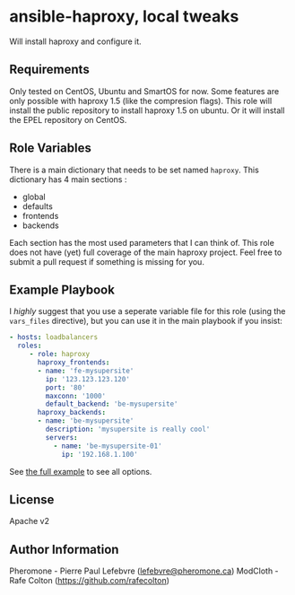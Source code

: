 ansible-haproxy, local tweaks
========

Will install haproxy and configure it.

Requirements
------------

Only tested on CentOS, Ubuntu and SmartOS for now.
Some features are only possible with haproxy 1.5 (like the compresion flags).
This role will install the public repository to install haproxy 1.5 on ubuntu. Or it will install the EPEL repository on CentOS.

Role Variables
--------------

There is a main dictionary that needs to be set named `haproxy`.
This dictionary has 4 main sections :
- global
- defaults
- frontends
- backends

Each section has the most used parameters that I can think of. This role does not have (yet) full coverage of the main haproxy project. Feel free to submit a pull request if something is missing for you.

Example Playbook
-------------------------

I *highly* suggest that you use a seperate variable file for this role (using the `vars_files` directive), but you can use it in the main playbook if you insist:

```yaml
- hosts: loadbalancers
  roles:
     - role: haproxy
       haproxy_frontends:
       - name: 'fe-mysupersite'
         ip: '123.123.123.120'
         port: '80'
         maxconn: '1000'
         default_backend: 'be-mysupersite'
       haproxy_backends:
       - name: 'be-mysupersite'
         description: 'mysupersite is really cool'
         servers:
           - name: 'be-mysupersite-01'
             ip: '192.168.1.100'
```

See [the full example](https://github.com/Pheromone/ansible-haproxy/blob/master/vars/main.yml) to see all options.


License
-------

Apache v2

Author Information
------------------

Pheromone - Pierre Paul Lefebvre (lefebvre@pheromone.ca)
ModCloth - Rafe Colton (https://github.com/rafecolton)
